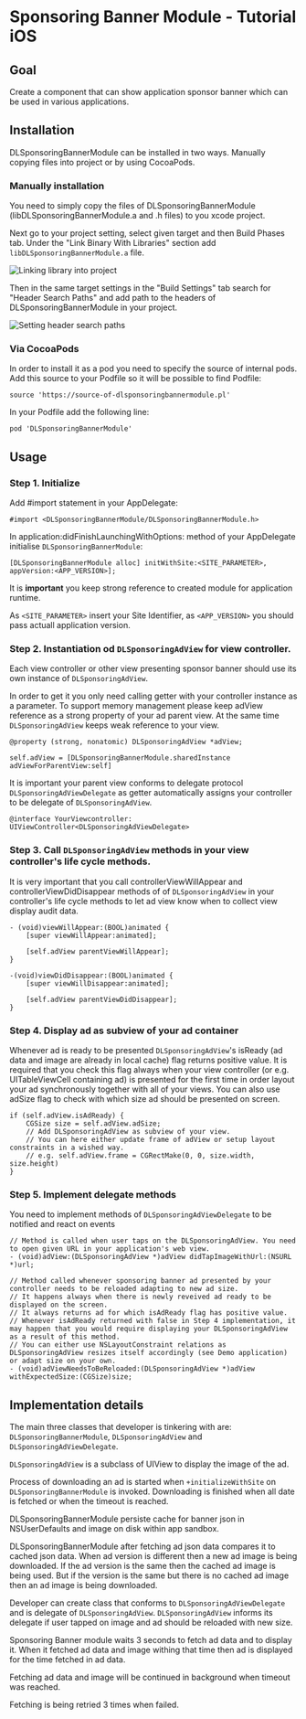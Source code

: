 # Sponsoring Banner Module - Tutorial iOS

## Goal
Create a component that can show application sponsor banner which can be used in various applications.

## Installation
DLSponsoringBannerModule can be installed in two ways. Manually copying files into project or by using CocoaPods.

### Manually installation
You need to simply copy the files of DLSponsoringBannerModule (libDLSponsoringBannerModule.a and .h files) to you xcode project.

Next go to your project setting, select given target and then Build Phases tab. Under the "Link Binary With Libraries" section add `libDLSponsoringBannerModule.a` file.

![Linking library into project](tutorial_resources/splash_screen_ios_linking_library.png)

Then in the same target settings in the "Build Settings" tab search for "Header Search Paths" and add path to the headers of DLSponsoringBannerModule in your project.

![Setting header search paths](tutorial_resources/splash_screen_ios_header_search_paths.png)

### Via CocoaPods
In order to install it as a pod you need to specify the source of internal pods. Add this source to your Podfile so it will be possible to find Podfile:

```
source 'https://source-of-dlsponsoringbannermodule.pl'
```

In your Podfile add the following line:
```
pod 'DLSponsoringBannerModule'
```

## Usage
### Step 1. Initialize
Add #import statement in your AppDelegate:
```
#import <DLSponsoringBannerModule/DLSponsoringBannerModule.h>
```

In application:didFinishLaunchingWithOptions: method of your AppDelegate initialise `DLSponsoringBannerModule`:
```
[DLSponsoringBannerModule alloc] initWithSite:<SITE_PARAMETER>, appVersion:<APP_VERSION>];
```
It is **important** you keep strong reference to created module for application runtime.

As `<SITE_PARAMETER>` insert your Site Identifier, as `<APP_VERSION>` you should pass actuall application version.

### Step 2. Instantiation od `DLSponsoringAdView` for view controller.

Each view controller or other view presenting sponsor banner should use its own instance of `DLSponsoringAdView`. 

In order to get it you only need calling getter with your controller instance as a parameter. To support memory management please keep adView reference as a strong property of your ad parent view. At the same time `DLSponsoringAdView` keeps weak reference to your view.

```
@property (strong, nonatomic) DLSponsoringAdView *adView;

self.adView = [DLSponsoringBannerModule.sharedInstance adViewForParentView:self]
```

It is important your parent view conforms to delegate protocol `DLSponsoringAdViewDelegate` as getter automatically assigns your controller to be delegate of `DLSponsoringAdView`.

```
@interface YourViewcontroller: UIViewController<DLSponsoringAdViewDelegate>
```

### Step 3. Call `DLSponsoringAdView` methods in your view controller's life cycle methods.

It is very important that you call controllerViewWillAppear and controllerViewDidDisappear methods of of `DLSponsoringAdView` in your controller's life cycle methods to let ad view know when to collect view display audit data.

```
- (void)viewWillAppear:(BOOL)animated {
    [super viewWillAppear:animated];

    [self.adView parentViewWillAppear];
}

-(void)viewDidDisappear:(BOOL)animated {
    [super viewWillDisappear:animated];

    [self.adView parentViewDidDisappear];
}
```

### Step 4. Display ad as subview of your ad container 

Whenever ad is ready to be presented `DLSponsoringAdView`'s isReady (ad data and image are already in local cache) flag returns positive value. It is required that you check this flag always when your view controller (or e.g. UITableViewCell containing ad) is presented for the first time in order layout your ad synchronously together with all of your views. You can also use adSize flag to check with which size ad should be presented on screen.

```
if (self.adView.isAdReady) {
    CGSize size = self.adView.adSize;
    // Add DLSponsoringAdView as subview of your view.
    // You can here either update frame of adView or setup layout constraints in a wished way.
    // e.g. self.adView.frame = CGRectMake(0, 0, size.width, size.height)
}

```

### Step 5. Implement delegate methods
You need to implement methods of `DLSponsoringAdViewDelegate` to be notified and react on events

```
// Method is called when user taps on the DLSponsoringAdView. You need to open given URL in your application's web view.
- (void)adView:(DLSponsoringAdView *)adView didTapImageWithUrl:(NSURL *)url;
```

```
// Method called whenever sponsoring banner ad presented by your controller needs to be reloaded adapting to new ad size.
// It happens always when there is newly reveived ad ready to be displayed on the screen.
// It always returns ad for which isAdReady flag has positive value.
// Whenever isAdReady returned with false in Step 4 implementation, it may happen that you would require displaying your DLSponsoringAdView as a result of this method.
// You can either use NSLayoutConstraint relations as DLSponsoringAdView resizes itself accordingly (see Demo application) or adapt size on your own.
- (void)adViewNeedsToBeReloaded:(DLSponsoringAdView *)adView withExpectedSize:(CGSize)size;
```

## Implementation details

The main three classes that developer is tinkering with are: `DLSponsoringBannerModule`, `DLSponsoringAdView` and `DLSponsoringAdViewDelegate`.


`DLSponsoringAdView` is a subclass of UIView to display the image of the ad. 

Process of downloading an ad is started when `+initializeWithSite` on `DLSponsoringBannerModule` is invoked. Downloading is finished when all date is fetched or when the timeout is reached.

DLSponsoringBannerModule persiste cache for banner json in NSUserDefaults and image on disk within app sandbox.


DLSponsoringBannerModule after fetching ad json data compares it to cached json data. When ad version is different then a new ad image is being downloaded.
If the ad version is the same then the cached ad image is being used. But if the version is the same but there is no cached ad image then an ad image is being downloaded.


Developer can create class that conforms to `DLSponsoringAdViewDelegate` and is delegate of `DLSponsoringAdView`. `DLSponsoringAdView` informs its delegate if user tapped on image and ad should be reloaded with new size. 

Sponsoring Banner module waits 3 seconds to fetch ad data and to display it.
When it fetched ad data and image withing that time then ad is displayed for the time fetched in ad data.

Fetching ad data and image will be continued in background when timeout was reached.

Fetching is being retried 3 times when failed.
